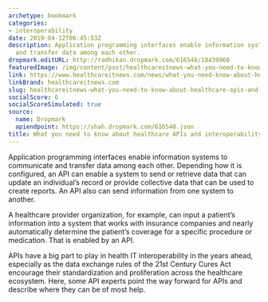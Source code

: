 ```yaml
---
archetype: bookmark
categories:
- interoperability
date: 2019-04-12T06:45:53Z
description: Application programming interfaces enable information systems to communicate
  and transfer data among each other.
dropmark.editURL: http://radhikan.dropmark.com/616548/18439960
featuredImage: /img/content/post/healthcareitnews-what-you-need-to-know-about-healthcare-apis-and-interoperability.jpg
link: https://www.healthcareitnews.com/news/what-you-need-know-about-healthcare-apis-and-interoperability
linkBrand: healthcareitnews.com
slug: healthcareitnews-what-you-need-to-know-about-healthcare-apis-and-interoperability
socialScore: 6
socialScoreSimulated: true
source:
  name: Dropmark
  apiendpoint: https://shah.dropmark.com/616548.json
title: What you need to know about healthcare APIs and interoperability
---
```

Application programming interfaces enable information systems to communicate and transfer data among each other. Depending how it is configured, an API can enable a system to send or retrieve data that can update an individual’s record or provide collective data that can be used to create reports. An API also can send information from one system to another.

A healthcare provider organization, for example, can input a patient’s information into a system that works with insurance companies and nearly automatically determine the patient’s coverage for a specific procedure or medication. That is enabled by an API.

APIs have a big part to play in health IT interoperability in the years ahead, especially as the data exchange rules of the 21st Century Cures Act encourage their standardization and proliferation across the healthcare ecosystem. Here, some API experts point the way forward for APIs and describe where they can be of most help.

